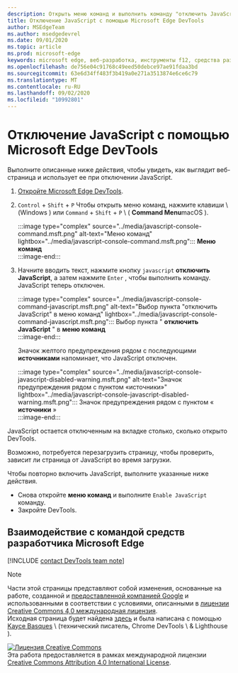 ```yaml
---
description: Открыть меню команд и выполнить команду "отключить JavaScript".
title: Отключение JavaScript с помощью Microsoft Edge DevTools
author: MSEdgeTeam
ms.author: msedgedevrel
ms.date: 09/01/2020
ms.topic: article
ms.prod: microsoft-edge
keywords: microsoft edge, веб-разработка, инструменты f12, средства разработчика
ms.openlocfilehash: de756e04c91768c49eed50debce97ae91fdaa3bd
ms.sourcegitcommit: 63e6d34ff483f3b419a0e271a3513874e6ce6c79
ms.translationtype: MT
ms.contentlocale: ru-RU
ms.lasthandoff: 09/02/2020
ms.locfileid: "10992801"
---
```

<!-- Copyright Kayce Basques 

   Licensed under the Apache License, Version 2.0 (the "License");
   you may not use this file except in compliance with the License.
   You may obtain a copy of the License at

       https://www.apache.org/licenses/LICENSE-2.0

   Unless required by applicable law or agreed to in writing, software
   distributed under the License is distributed on an "AS IS" BASIS,
   WITHOUT WARRANTIES OR CONDITIONS OF ANY KIND, either express or implied.
   See the License for the specific language governing permissions and
   limitations under the License.  -->

# Отключение JavaScript с помощью Microsoft Edge DevTools  

Выполните описанные ниже действия, чтобы увидеть, как выглядит веб-страница и использует ее при отключении JavaScript.  

1.  [Откройте Microsoft Edge DevTools][DevToolsOpen].  
1.  `Control` + `Shift` + `P` Чтобы открыть меню команд, нажмите клавиши \ (Windows \) или `Command` + `Shift` + `P` \ ( **Command Menu**macOS \).  
    
    :::image type="complex" source="../media/javascript-console-command.msft.png" alt-text="Меню команд" lightbox="../media/javascript-console-command.msft.png":::
       **Меню команд**  
    :::image-end:::  
    
1.  Начните вводить текст, нажмите кнопку `javascript` **отключить JavaScript**, а затем нажмите `Enter` , чтобы выполнить команду.  JavaScript теперь отключен.  
    
    :::image type="complex" source="../media/javascript-console-command-javascript.msft.png" alt-text="Выбор пункта "отключить JavaScript" в меню команд" lightbox="../media/javascript-console-command-javascript.msft.png":::
       Выбор пункта " **отключить JavaScript** " в **меню команд**  
    :::image-end:::  
    
    Значок желтого предупреждения рядом с последующими **источниками** напоминает, что JavaScript отключен.  
    
    :::image type="complex" source="../media/javascript-console-javascript-disabled-warning.msft.png" alt-text="Значок предупреждения рядом с пунктом «источники»" lightbox="../media/javascript-console-javascript-disabled-warning.msft.png":::
       Значок предупреждения рядом с пунктом « **источники** »  
    :::image-end:::  
    
JavaScript остается отключенным на вкладке столько, сколько открыто DevTools.  

Возможно, потребуется перезагрузить страницу, чтобы проверить, зависит ли страница от JavaScript во время загрузки.  

Чтобы повторно включить JavaScript, выполните указанные ниже действия.  

*   Снова откройте **меню команд** и выполните `Enable JavaScript` команду.  
*   Закройте DevTools.  

## Взаимодействие с командой средств разработчика Microsoft Edge  

[!INCLUDE [contact DevTools team note](../includes/contact-devtools-team-note.md)]  

<!-- links -->  

[DevToolsOpen]: ../open.md "Открыть Microsoft Edge DevTools | Документы Microsoft"  

> [!NOTE]
> Части этой страницы представляют собой изменения, основанные на работе, созданной и [предоставленной компанией Google][GoogleSitePolicies] и использованными в соответствии с условиями, описанными в [лицензии Creative Commons 4,0 международная лицензия][CCA4IL].  
> Исходная страница будет найдена [здесь](https://developers.google.com/web/tools/chrome-devtools/javascript/disable) и была написана с помощью [Kayce Basques][KayceBasques] \ (технический писатель, Chrome DevTools \ & Lighthouse \).  

[![Лицензия Creative Commons][CCby4Image]][CCA4IL]  
Эта работа предоставляется в рамках международной лицензии [Creative Commons Attribution 4.0 International License][CCA4IL].  

[CCA4IL]: https://creativecommons.org/licenses/by/4.0  
[CCby4Image]: https://i.creativecommons.org/l/by/4.0/88x31.png  
[GoogleSitePolicies]: https://developers.google.com/terms/site-policies  
[KayceBasques]: https://developers.google.com/web/resources/contributors/kaycebasques  
